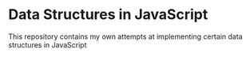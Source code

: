 # Data Structures in JavaScript
This repository contains my own attempts at implementing certain data structures in JavaScript
